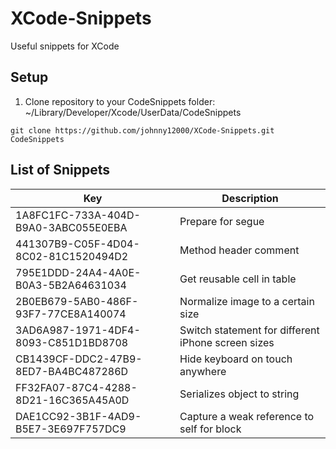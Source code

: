 # XCode-Snippets
Useful snippets for XCode

## Setup

1. Clone repository to your CodeSnippets folder: ~/Library/Developer/Xcode/UserData/CodeSnippets

```console
git clone https://github.com/johnny12000/XCode-Snippets.git CodeSnippets
```

## List of Snippets

| Key | Description |
|-----|------|
| 1A8FC1FC-733A-404D-B9A0-3ABC055E0EBA | Prepare for segue |
| 441307B9-C05F-4D04-8C02-81C1520494D2 | Method header comment |
| 795E1DDD-24A4-4A0E-B0A3-5B2A64631034 | Get reusable cell in table |
| 2B0EB679-5AB0-486F-93F7-77CE8A140074 | Normalize image to a certain size |
| 3AD6A987-1971-4DF4-8093-C851D1BD8708 | Switch statement for different iPhone screen sizes |
| CB1439CF-DDC2-47B9-8ED7-BA4BC487286D | Hide keyboard on touch anywhere |
| FF32FA07-87C4-4288-8D21-16C365A45A0D | Serializes object to string |
| DAE1CC92-3B1F-4AD9-B5E7-3E697F757DC9 | Capture a weak reference to self for block |